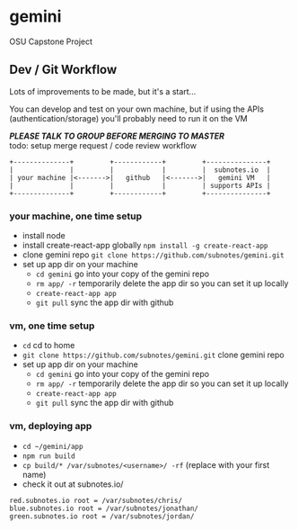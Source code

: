 # gemini
OSU Capstone Project


## Dev / Git Workflow

Lots of improvements to be made, but it's a start...

You can develop and test on your own machine, 
but if using the APIs (authentication/storage)
you'll probably need to run it on the VM

***PLEASE TALK TO GROUP BEFORE MERGING TO MASTER***  
todo: setup merge request / code review workflow

```
+--------------+         +------------+         +---------------+
|              |         |            |         |  subnotes.io  |
| your machine |<------->|   github   |<------->|   gemini VM   |
|              |         |            |         | supports APIs |
+--------------+         +------------+         +---------------+
```

### your machine, one time setup
* install node
* install create-react-app globally `npm install -g create-react-app`
* clone gemini repo `git clone https://github.com/subnotes/gemini.git`
* set up app dir on your machine
  * `cd gemini` go into your copy of the gemini repo
  * `rm app/ -r` temporarily delete the app dir so you can set it up locally  
  * `create-react-app app`
  * `git pull` sync the app dir with github 
  
### vm, one time setup
* `cd` cd to home
* `git clone https://github.com/subnotes/gemini.git` clone gemini repo
* set up app dir on your machine
  * `cd gemini` go into your copy of the gemini repo
  * `rm app/ -r` temporarily delete the app dir so you can set it up locally  
  * `create-react-app app`
  * `git pull` sync the app dir with github 
  
### vm, deploying app
* `cd ~/gemini/app`
* `npm run build`
* `cp build/* /var/subnotes/<username>/ -rf` (replace <username> with your first name)
* check it out at subnotes.io/<username>
```
red.subnotes.io root = /var/subnotes/chris/
blue.subnotes.io root = /var/subnotes/jonathan/
green.subnotes.io root = /var/subnotes/jordan/
```
